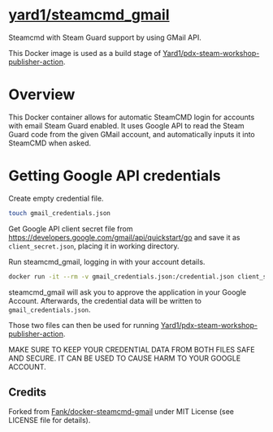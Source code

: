 [yard1/steamcmd_gmail](https://hub.docker.com/repository/docker/yard1/steamcmd_gmail)
===================

Steamcmd with Steam Guard support by using GMail API.

This Docker image is used as a build stage of [Yard1/pdx-steam-workshop-publisher-action](https://github.com/Yard1/pdx-steam-workshop-publisher-action).

# Overview

This Docker container allows for automatic SteamCMD login for accounts with email Steam Guard enabled. It uses Google API to read the Steam Guard code from the given GMail account, and automatically inputs it into SteamCMD when asked.

# Getting Google API credentials

Create empty credential file.

```bash
touch gmail_credentials.json
```

Get Google API client secret file from https://developers.google.com/gmail/api/quickstart/go and save it as `client_secret.json`, placing it in working directory.

Run steamcmd_gmail, logging in with your account details.

```bash
docker run -it --rm -v gmail_credentials.json:/credential.json client_secret.json:/client_secret.json fank/steamcmd-gmail +login <username> <password> +quit
```

steamcmd_gmail will ask you to approve the application in your Google Account. Afterwards, the credential data will be written to `gmail_credentials.json`.

Those two files can then be used for running [Yard1/pdx-steam-workshop-publisher-action](https://github.com/Yard1/pdx-steam-workshop-publisher-action).

MAKE SURE TO KEEP YOUR CREDENTIAL DATA FROM BOTH FILES SAFE AND SECURE. IT CAN BE USED TO CAUSE HARM TO YOUR GOOGLE ACCOUNT.

## Credits

Forked from [Fank/docker-steamcmd-gmail](https://github.com/Fank/docker-steamcmd-gmail) under MIT License (see LICENSE file for details).
